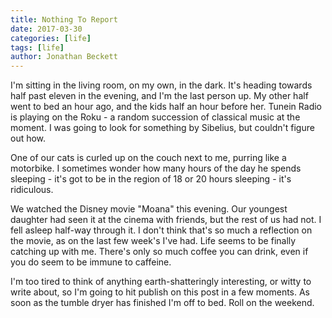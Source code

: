 ```yaml
---
title: Nothing To Report
date: 2017-03-30
categories: [life]
tags: [life]
author: Jonathan Beckett
---
```


I'm sitting in the living room, on my own, in the dark. It's heading towards half past eleven in the evening, and I'm the last person up. My other half went to bed an hour ago, and the kids half an hour before her. Tunein Radio is playing on the Roku - a random succession of classical music at the moment. I was going to look for something by Sibelius, but couldn't figure out how.

One of our cats is curled up on the couch next to me, purring like a motorbike. I sometimes wonder how many hours of the day he spends sleeping - it's got to be in the region of 18 or 20 hours sleeping - it's ridiculous.

We watched the Disney movie "Moana" this evening. Our youngest daughter had seen it at the cinema with friends, but the rest of us had not. I fell asleep half-way through it. I don't think that's so much a reflection on the movie, as on the last few week's I've had. Life seems to be finally catching up with me. There's only so much coffee you can drink, even if you do seem to be immune to caffeine.

I'm too tired to think of anything earth-shatteringly interesting, or witty to write about, so I'm going to hit publish on this post in a few moments. As soon as the tumble dryer has finished I'm off to bed. Roll on the weekend.